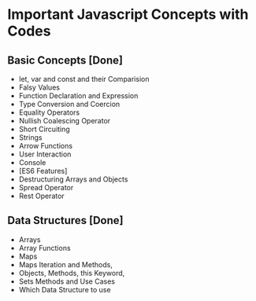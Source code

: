 # Important Javascript Concepts with Codes

## Basic Concepts [Done]
- let, var and const and their Comparision
- Falsy Values 
- Function Declaration and Expression
- Type Conversion and Coercion
- Equality Operators
- Nullish Coalescing Operator
- Short Circuiting
- Strings
- Arrow Functions
- User Interaction
- Console
- [ES6 Features]
- Destructuring Arrays and Objects
- Spread Operator
- Rest Operator

## Data Structures [Done]
- Arrays
- Array Functions
- Maps
- Maps Iteration and Methods,
- Objects, Methods, this Keyword, 
- Sets Methods and Use Cases
- Which Data Structure to use

